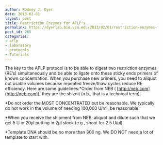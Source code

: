 ```yaml
---
author: Rodney J. Dyer
date: 2013-02-01
layout: post
title: Restriction Enzymes for AFLP's
permalink: https://dyerlab.bio.vcu.edu/2013/02/01/restriction-enzymes-for-aflps/index.html
post_id: 265
categories: 
- aflp
- laboratory
- protocols
- Tutorials
---
```

The key to the AFLP protocol is to be able to digest two restriction enzymes (RE’s) simultaneously and be able to ligate onto these sticky ends primers of known concentration.  When you purchase new primers, you need to aliquot out usable volumes because repeated freeze/thaw cycles reduce RE efficiency.  Here are some guidelines:*Order from NEB (
[http://neb.com](http://neb.com)), they are the shiznit (n.b., that is a technical term).
    
*Do not order the MOST CONCENTRATED  but be reasonable.  We typically do not work in the volume of needing 100,000 U/ml, be reasonable.
    
*When you receive the shipment from NEB, aliquot and dilute such that we get 5 U in 20µl putting in 2µl stock (e.g., shoot for 2.5 U/µl).
    
*Template DNA should be no more than 300 ng.  We DO NOT need a lot of template to start with.
